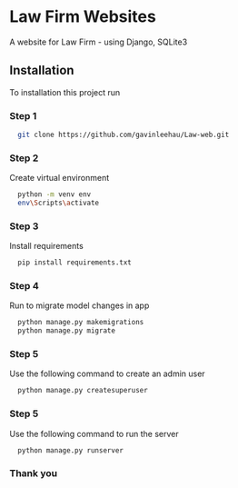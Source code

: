 
# Law Firm Websites

A website for Law Firm - using Django, SQLite3



## Installation

To installation this project run
### Step 1

```bash
  git clone https://github.com/gavinleehau/Law-web.git
```

### Step 2
Create virtual environment
```bash
  python -m venv env
  env\Scripts\activate
```

### Step 3
Install requirements
```bash
  pip install requirements.txt
```

### Step 4
Run to migrate model changes in app
```bash
  python manage.py makemigrations
  python manage.py migrate
```

### Step 5
Use the following command to create an admin user
```bash
  python manage.py createsuperuser
```

### Step 5
Use the following command to run the server
```bash
  python manage.py runserver
```

### Thank you


